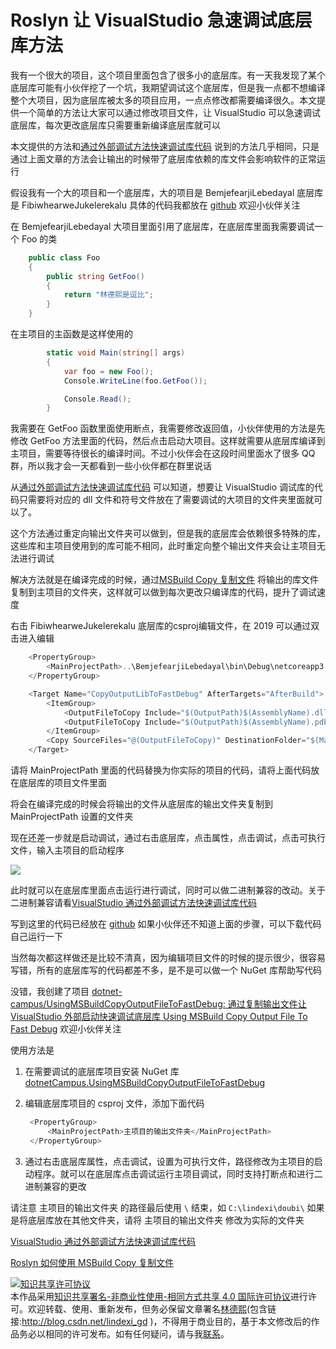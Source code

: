 # Roslyn 让 VisualStudio 急速调试底层库方法

我有一个很大的项目，这个项目里面包含了很多小的底层库。有一天我发现了某个底层库可能有小伙伴挖了一个坑，我期望调试这个底层库，但是我一点都不想编译整个大项目，因为底层库被太多的项目应用，一点点修改都需要编译很久。本文提供一个简单的方法让大家可以通过修改项目文件，让 VisualStudio 可以急速调试底层库，每次更改底层库只需要重新编译底层库就可以

<!--more-->
<!-- CreateTime:2019/5/29 20:02:09 -->

<!-- csdn -->

本文提供的方法和[通过外部调试方法快速调试库代码](https://blog.lindexi.com/post/visualstudio-%E9%80%9A%E8%BF%87%E5%A4%96%E9%83%A8%E8%B0%83%E8%AF%95%E6%96%B9%E6%B3%95%E5%BF%AB%E9%80%9F%E8%B0%83%E8%AF%95%E5%BA%93%E4%BB%A3%E7%A0%81 ) 说到的方法几乎相同，只是通过上面文章的方法会让输出的时候带了底层库依赖的库文件会影响软件的正常运行

假设我有一个大的项目和一个底层库，大的项目是 BemjefearjiLebedayal 底层库是 FibiwhearweJukelerekalu 具体的代码我都放在 [github](https://github.com/lindexi/lindexi_gd/tree/423f7de145212d75ada919bbef7e0ff50fac0777/BemjefearjiLebedayal) 欢迎小伙伴关注

在 BemjefearjiLebedayal 大项目里面引用了底层库，在底层库里面我需要调试一个 Foo 的类

```csharp
    public class Foo
    {
        public string GetFoo()
        {
            return "林德熙是逗比";
        }
    }
```

在主项目的主函数是这样使用的

```csharp
        static void Main(string[] args)
        {
            var foo = new Foo();
            Console.WriteLine(foo.GetFoo());

            Console.Read();
        }
```

我需要在 GetFoo 函数里面使用断点，我需要修改返回值，小伙伴使用的方法是先修改 GetFoo 方法里面的代码，然后点击启动大项目。这样就需要从底层库编译到主项目，需要等待很长的编译时间。不过小伙伴会在这段时间里面水了很多 QQ 群，所以我才会一天都看到一些小伙伴都在群里说话

从[通过外部调试方法快速调试库代码](https://blog.lindexi.com/post/visualstudio-%E9%80%9A%E8%BF%87%E5%A4%96%E9%83%A8%E8%B0%83%E8%AF%95%E6%96%B9%E6%B3%95%E5%BF%AB%E9%80%9F%E8%B0%83%E8%AF%95%E5%BA%93%E4%BB%A3%E7%A0%81 ) 可以知道，想要让 VisualStudio 调试库的代码只需要将对应的 dll 文件和符号文件放在了需要调试的大项目的文件夹里面就可以了。

这个方法通过重定向输出文件夹可以做到，但是我的底层库会依赖很多特殊的库，这些库和主项目使用到的库可能不相同，此时重定向整个输出文件夹会让主项目无法进行调试

解决方法就是在编译完成的时候，通过[MSBuild Copy 复制文件](https://blog.lindexi.com/post/roslyn-%E5%A6%82%E4%BD%95%E4%BD%BF%E7%94%A8-msbuild-copy-%E5%A4%8D%E5%88%B6%E6%96%87%E4%BB%B6 ) 将输出的库文件复制到主项目的文件夹，这样就可以做到每次更改只编译库的代码，提升了调试速度

右击 FibiwhearweJukelerekalu 底层库的csproj编辑文件，在 2019 可以通过双击进入编辑

```csharp
    <PropertyGroup>
        <MainProjectPath>..\BemjefearjiLebedayal\bin\Debug\netcoreapp3.0\</MainProjectPath>
    </PropertyGroup>

    <Target Name="CopyOutputLibToFastDebug" AfterTargets="AfterBuild">
        <ItemGroup>
            <OutputFileToCopy Include="$(OutputPath)$(AssemblyName).dll"></OutputFileToCopy>
            <OutputFileToCopy Include="$(OutputPath)$(AssemblyName).pdb"></OutputFileToCopy>
        </ItemGroup>
        <Copy SourceFiles="@(OutputFileToCopy)" DestinationFolder="$(MainProjectPath)"></Copy>
    </Target>
```

请将 MainProjectPath 里面的代码替换为你实际的项目的代码，请将上面代码放在底层库的项目文件里面

将会在编译完成的时候会将输出的文件从底层库的输出文件夹复制到 MainProjectPath 设置的文件夹

现在还差一步就是启动调试，通过右击底层库，点击属性，点击调试，点击可执行文件，输入主项目的启动程序

<!-- ![](image/Roslyn 让 VisualStudio 急速调试底层库方法/Roslyn 让 VisualStudio 急速调试底层库方法0.png) -->

![](http://image.acmx.xyz/lindexi%2F20195291993337)

此时就可以在底层库里面点击运行进行调试，同时可以做二进制兼容的改动。关于二进制兼容请看[VisualStudio 通过外部调试方法快速调试库代码](https://blog.lindexi.com/post/visualstudio-%E9%80%9A%E8%BF%87%E5%A4%96%E9%83%A8%E8%B0%83%E8%AF%95%E6%96%B9%E6%B3%95%E5%BF%AB%E9%80%9F%E8%B0%83%E8%AF%95%E5%BA%93%E4%BB%A3%E7%A0%81 )

写到这里的代码已经放在 [github](https://github.com/lindexi/lindexi_gd/tree/423f7de145212d75ada919bbef7e0ff50fac0777/BemjefearjiLebedayal) 如果小伙伴还不知道上面的步骤，可以下载代码自己运行一下

当然每次都这样做还是比较不清真，因为编辑项目文件的时候的提示很少，很容易写错，所有的底层库写的代码都差不多，是不是可以做一个 NuGet 库帮助写代码

没错，我创建了项目 [dotnet-campus/UsingMSBuildCopyOutputFileToFastDebug: 通过复制输出文件让 VisualStudio 外部启动快速调试底层库 Using MSBuild Copy Output File To Fast Debug](https://github.com/dotnet-campus/UsingMSBuildCopyOutputFileToFastDebug ) 欢迎小伙伴关注

使用方法是

1. 在需要调试的底层库项目安装 NuGet 库 [dotnetCampus.UsingMSBuildCopyOutputFileToFastDebug](https://www.nuget.org/packages/dotnetCampus.UsingMSBuildCopyOutputFileToFastDebug)

1. 编辑底层库项目的 csproj 文件，添加下面代码

   ```csharp
    <PropertyGroup>
        <MainProjectPath>主项目的输出文件夹</MainProjectPath>
    </PropertyGroup>
   ```

1. 通过右击底层库属性，点击调试，设置为可执行文件，路径修改为主项目的启动程序。就可以在底层库点击调试运行主项目调试，同时支持打断点和进行二进制兼容的更改

请注意 主项目的输出文件夹 的路径最后使用 `\` 结束，如 `C:\lindexi\doubi\` 如果是将底层库放在其他文件夹，请将 主项目的输出文件夹 修改为实际的文件夹

[VisualStudio 通过外部调试方法快速调试库代码](https://blog.lindexi.com/post/visualstudio-%E9%80%9A%E8%BF%87%E5%A4%96%E9%83%A8%E8%B0%83%E8%AF%95%E6%96%B9%E6%B3%95%E5%BF%AB%E9%80%9F%E8%B0%83%E8%AF%95%E5%BA%93%E4%BB%A3%E7%A0%81 )

[Roslyn 如何使用 MSBuild Copy 复制文件](https://blog.lindexi.com/post/roslyn-%E5%A6%82%E4%BD%95%E4%BD%BF%E7%94%A8-msbuild-copy-%E5%A4%8D%E5%88%B6%E6%96%87%E4%BB%B6 )

<a rel="license" href="http://creativecommons.org/licenses/by-nc-sa/4.0/"><img alt="知识共享许可协议" style="border-width:0" src="https://i.creativecommons.org/l/by-nc-sa/4.0/88x31.png" /></a><br />本作品采用<a rel="license" href="http://creativecommons.org/licenses/by-nc-sa/4.0/">知识共享署名-非商业性使用-相同方式共享 4.0 国际许可协议</a>进行许可。欢迎转载、使用、重新发布，但务必保留文章署名[林德熙](http://blog.csdn.net/lindexi_gd)(包含链接:http://blog.csdn.net/lindexi_gd )，不得用于商业目的，基于本文修改后的作品务必以相同的许可发布。如有任何疑问，请与我[联系](mailto:lindexi_gd@163.com)。
